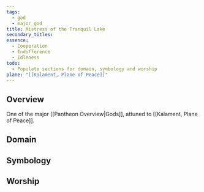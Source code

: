```yaml
---
tags:
  - god
  - major_god
title: Mistress of the Tranquil Lake
secondary_titles: 
essence:
  - Cooperation
  - Indifference
  - Idleness
todo:
  - Populate sections for domain, symbology and worship
plane: "[[Kalament, Plane of Peace]]"
---
```

## Overview
One of the major [[Pantheon Overview|Gods]], attuned to [[Kalament, Plane of Peace]].
## Domain

## Symbology

## Worship
